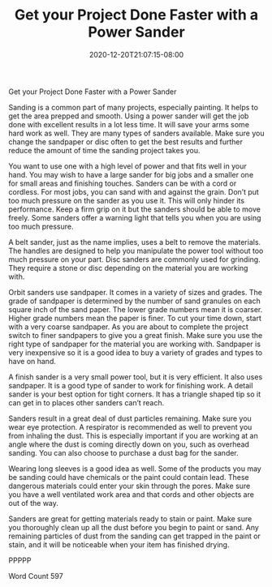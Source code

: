 ﻿---
title: "Get your Project Done Faster with a Power Sander"
date: 2020-12-20T21:07:15-08:00
description: "Power Tools txt Tips for Web Success"
featured_image: "/images/Power Tools txt.jpg"
tags: ["Power Tools txt"]
---

Get your Project Done Faster with a Power Sander

Sanding is a common part of many projects, especially painting. It helps to get the area prepped and smooth. Using a power sander will get the job done with excellent results in a lot less time. It will save your arms some hard work as well. They are many types of sanders available. Make sure you change the sandpaper or disc often to get the best results and further reduce the amount of time the sanding project takes you. 

You want to use one with a high level of power and that fits well in your hand. You may wish to have a large sander for big jobs and a smaller one for small areas and finishing touches. Sanders can be with a cord or cordless. For most jobs, you can sand with and against the grain. Don’t put too much pressure on the sander as you use it. This will only hinder its performance. Keep a firm grip on it but the sanders should be able to move freely. Some sanders offer a warning light that tells you when you are using too much pressure. 

A belt sander, just as the name implies, uses a belt to remove the materials. The handles are designed to help you manipulate the power tool without too much pressure on your part. Disc sanders are commonly used for grinding. They require a stone or disc depending on the material you are working with. 

Orbit sanders use sandpaper. It comes in a variety of sizes and grades. The grade of sandpaper is determined by the number of sand granules on each square inch of the sand paper.  The lower grade numbers mean it is coarser. Higher grade numbers mean the paper is finer. To cut your time down, start with a very coarse sandpaper. As you are about to complete the project switch to finer sandpapers to give you a great finish. Make sure you use the right type of sandpaper for the material you are working with. Sandpaper is very inexpensive so it is a good idea to buy a variety of grades and types to have on hand. 

A finish sander is a very small power tool, but it is very efficient. It also uses sandpaper. It is a good type of sander to work for finishing work. A detail sander is your best option for tight corners. It has a triangle shaped tip so it can get in to places other sanders can’t reach. 

Sanders result in a great deal of dust particles remaining. Make sure you wear eye protection. A respirator is recommended as well to prevent you from inhaling the dust. This is especially important if you are working at an angle where the dust is coming directly down on you, such as overhead sanding. You can also choose to purchase a dust bag for the sander. 

Wearing long sleeves is a good idea as well. Some of the products you may be sanding could have chemicals or the paint could contain lead. These dangerous materials could enter your skin through the pores. Make sure you have a well ventilated work area and that cords and other objects are out of the way.

Sanders are great for getting materials ready to stain or paint. Make sure you thoroughly clean up all the dust before you begin to paint or sand. Any remaining particles of dust from the sanding can get trapped in the paint or stain, and it will be noticeable when your item has finished drying. 

PPPPP

Word Count 597



